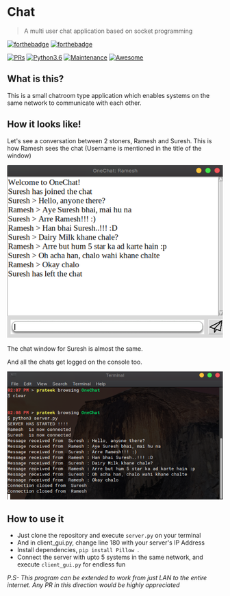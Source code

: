 # Chat

>A multi user chat application based on socket programming

[![forthebadge](https://forthebadge.com/images/badges/made-with-python.svg)](https://forthebadge.com)
[![forthebadge](https://forthebadge.com/images/badges/for-sharks.svg)](https://forthebadge.com)

[![PRs](https://img.shields.io/badge/PRs-Welcome-informational)](https://github.com/pra8eek/OneChat/)
[![Python3.6](https://img.shields.io/badge/python-3.6-success?logo=python)](https://www.python.org/downloads/release/python-360/)
[![Maintenance](https://img.shields.io/badge/Maintained%3F-no-red.svg)](https://github.com/pra8eek/OneChat/)
[![Awesome](https://cdn.rawgit.com/sindresorhus/awesome/d7305f38d29fed78fa85652e3a63e154dd8e8829/media/badge.svg)](https://github.com/pra8eek/OneChat/)  

## What is this?
This is a small chatroom type application which enables systems on the same network to communicate with each other.

## How it looks like!
Let's see a conversation between 2 stoners, Ramesh and Suresh. This is how Ramesh sees the chat (Username is mentioned in the title of the window)

<img src="/images/Screenshot from 2020-05-01 14-13-04.png" alt="Ramesh's chatscreen">

The chat window for Suresh is almost the same. 

And all the chats get logged on the console too.

<img src="/images/Screenshot from 2020-05-01 14-14-10.png" alt="logs">

## How to use it
- Just clone the repository and execute ```server.py``` on your terminal
- And in client_gui.py, change line 180 with your server's IP Address
- Install dependencies, ```pip install Pillow ```.
- Connect the server with upto 5 systems in the same network, and execute ```client_gui.py``` for endless fun

*P.S- This program can be extended to work from just LAN to the entire internet. Any PR in this direction would be highly appreciated*

